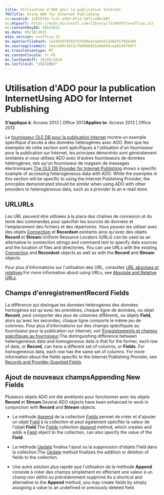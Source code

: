 ```yaml
---
title: Utilisation d'ADO pour la publication Internet
TOCTitle: Using ADO for Internet Publishing
ms:assetid: 1e829783-fc12-e303-6f12-2df1ca96cb0f
ms:mtpsurl: https://msdn.microsoft.com/library/JJ248975(v=office.15)
ms:contentKeyID: 48543622
ms.date: 09/18/2015
mtps_version: v=office.15
ms.openlocfilehash: 1e2d939f8583fdfd98ed1ae8e51a5bbfe792e486
ms.sourcegitcommit: 19aca09c5812cfb98b68b5d4604dcaa814479df7
ms.translationtype: MT
ms.contentlocale: fr-FR
ms.lasthandoff: 10/09/2018
ms.locfileid: "25472063"
---
```

# <a name="using-ado-for-internet-publishing"></a><span data-ttu-id="f8046-102">Utilisation d'ADO pour la publication Internet</span><span class="sxs-lookup"><span data-stu-id="f8046-102">Using ADO for Internet Publishing</span></span>


<span data-ttu-id="f8046-103">**S’applique à**: Access 2013 | Office 2013</span><span class="sxs-lookup"><span data-stu-id="f8046-103">**Applies to**: Access 2013 | Office 2013</span></span>



<span data-ttu-id="f8046-p101">Le [fournisseur OLE DB pour la publication Internet](the-ole-db-provider-for-internet-publishing.md) montre un exemple spécifique d'accès à des données hétérogènes avec ADO. Bien que les exemples de cette section sont spécifiques à l'utilisation d'un fournisseur pour la publication sur Internet, les principes démontrés sont généralement similaires si vous utilisez ADO avec d'autres fournisseurs de données hétérogènes, tels qu'un fournisseur de magasin de messages électroniques.</span><span class="sxs-lookup"><span data-stu-id="f8046-p101">[The OLE DB Provider for Internet Publishing](the-ole-db-provider-for-internet-publishing.md) shows a specific example of accessing heterogeneous data with ADO. While the examples in this section will be specific to using the Internet Publishing Provider, the principles demonstrated should be similar when using ADO with other providers to heterogeneous data, such as a provider to an e-mail store.</span></span>

## <a name="urls"></a><span data-ttu-id="f8046-106">URL</span><span class="sxs-lookup"><span data-stu-id="f8046-106">URLs</span></span>

<span data-ttu-id="f8046-p102">Les URL peuvent être utilisées à la place des chaînes de connexion et du texte des commandes pour spécifier les sources de données et l'emplacement des fichiers et des répertoires. Vous pouvez les utiliser avec des objets [Connection](connection-object-ado.md) et **Recordset** existants ainsi qu'avec des objets **Record** et **Stream**.</span><span class="sxs-lookup"><span data-stu-id="f8046-p102">Uniform Resource Locators (URLs) can be used as an alternative to connection strings and command text to specify data sources and the location of files and directories. You can use URLs with the existing [Connection](connection-object-ado.md) and **Recordset** objects as well as with the **Record** and **Stream** objects.</span></span>

<span data-ttu-id="f8046-109">Pour plus d'informations sur l'utilisation des URL, consultez [URL absolues et relatives](absolute-and-relative-urls.md).</span><span class="sxs-lookup"><span data-stu-id="f8046-109">For more information about using URLs, see [Absolute and Relative URLs](absolute-and-relative-urls.md).</span></span>

## <a name="record-fields"></a><span data-ttu-id="f8046-110">Champs d'enregistrement</span><span class="sxs-lookup"><span data-stu-id="f8046-110">Record Fields</span></span>

<span data-ttu-id="f8046-p103">La différence qui distingue les données hétérogènes des données homogènes est qu'avec les premières, chaque ligne de données, ou objet **Record**, peut comporter des jeux de colonnes différents, ou objets **Field**, alors qu'avec les secondes, chaque ligne comporte le même jeu de colonnes. Pour plus d'informations sur des champs spécifiques au fournisseur pour la publication sur Internet, voir [Enregistrements et champs spécifiques au fournisseur](records-and-provider-supplied-fields.md).</span><span class="sxs-lookup"><span data-stu-id="f8046-p103">The distinguishing difference between heterogeneous data and homogeneous data is that for the former, each row of data, or **Record**, can have a different set of columns, or **Fields**. For homogeneous data, each row has the same set of columns. For more information about the fields specific to the Internet Publishing Provider, see [Records and Provider-Supplied Fields](records-and-provider-supplied-fields.md).</span></span>

## <a name="appending-new-fields"></a><span data-ttu-id="f8046-114">Ajout de nouveaux champs</span><span class="sxs-lookup"><span data-stu-id="f8046-114">Appending New Fields</span></span>

<span data-ttu-id="f8046-115">Plusieurs objets ADO ont été améliorés pour fonctionner avec les objets **Record** et **Stream**.</span><span class="sxs-lookup"><span data-stu-id="f8046-115">Several ADO objects have been enhanced to work in conjunction with **Record** and **Stream** objects.</span></span>

  - <span data-ttu-id="f8046-116">La méthode [Append](fields-collection-ado.md) de la collection [Fields](append-method-ado.md) permet de créer et d'ajouter un objet [Field](field-object-ado.md) à la collection et peut également spécifier la valeur de l'objet **Field**.</span><span class="sxs-lookup"><span data-stu-id="f8046-116">The [Fields](fields-collection-ado.md) collection [Append](append-method-ado.md) method, which creates and adds a [Field](field-object-ado.md) object to the collection, can also specify the value of the **Field**.</span></span>

  - <span data-ttu-id="f8046-117">La méthode [Update](update-method-ado.md) finalise l'ajout ou la suppression d'objets Field dans la collection.</span><span class="sxs-lookup"><span data-stu-id="f8046-117">The [Update](update-method-ado.md) method finalizes the addition or deletion of fields to the collection.</span></span>

  - <span data-ttu-id="f8046-118">Une autre solution plus rapide que l'utilisation de la méthode **Append** consiste à créer des champs simplement en affectant une valeur à un champ non défini ou précédemment supprimé.</span><span class="sxs-lookup"><span data-stu-id="f8046-118">As a shortcut and alternative to the **Append** method, you may create fields by simply assigning a value to an undefined or previously deleted field.</span></span>

